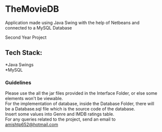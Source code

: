 # TheMovieDB
 Application made using Java Swing with the help of Netbeans and connected to a MySQL Database

Second Year Project 

## Tech Stack:
*Java Swings <br />
*MySQL  <br />

### Guidelines
Please use the all the jar files provided in the Interface Folder, or else some elements won't be viewable. <br />
For the implementation of database, inside the Database Folder, there will be a Database.sql file which is the source code of the database. <br />
Insert some values into Genre and IMDB ratings table.  <br />
For any queries related to the project, send an email to amishtp652@hotmail.com <br />
